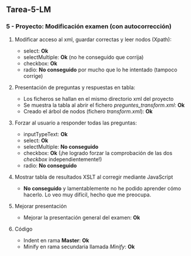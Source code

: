 ## Tarea-5-LM
### 5 - Proyecto: Modificación examen (con autocorrección)  

1. Modificar acceso al xml, guardar correctas y leer nodos (Xpath):  
    - select: **Ok**  
    - selectMultiple: **Ok** (no he conseguido que corrija)
    - checkbox: **Ok**  
    - radio: **No conseguido** por mucho que lo he intentado (tampoco corrige)

2. Presentación de preguntas y respuestas en tabla:
    - Los ficheros se hallan en el mismo directorio xml del proyecto
    - Se muestra la tabla al abrir el fichero _preguntes_transform.xml_: **Ok**  
    - Creado el árbol de nodos (fichero _transform.xml_): **Ok**

3. Forzar al usuario a responder todas las preguntas: 
    - inputTypeText: **Ok**
    - select: **Ok**
    - selectMultiple: **No conseguido**
    - checkbox: **Ok** (¡he logrado forzar la comprobación de las dos *checkbox* independientemente!)
    - radio: **No conseguido** 
    
4. Mostrar tabla de resultados XSLT al corregir mediante JavaScript 
    - **No conseguido** y lamentablemente no he podido aprender cómo hacerlo. Lo veo muy difícil, hecho que me preocupa.
    
5. Mejorar presentación
    - Mejorar la presentación general del examen: **Ok**
    
6. Código
    - Indent en rama **Master**: **Ok**
    - Minify en rama secundaria llamada _Minify_: **Ok**
